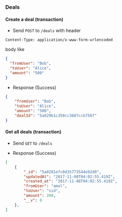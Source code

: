 ### Deals 

#### Create a deal (transaction)

* Send `POST` to `/deals` with 
header
```
Content-Type: application/x-www-form-urlencoded
```
body like
```json
{
  "fromUser": "Bob",
  "toUser": "Alice",
  "amount": "500"
}
```

* Response (Success)
```json
{
    "fromUser": "Bob",
    "toUser": "Alice",
    "amount": "500",
    "dealId": "5a029b1c350cc3607ccb7567"
}
```

#### Get all deals (transaction)

* Send `GET` to `/deals` 

* Response (Success)
```json
[
    {
        "_id": "5a0281efc0d35773544e92d0",
        "updatedAt": "2017-11-08T04:02:55.419Z",
        "created_at": "2017-11-08T04:02:55.419Z",
        "fromUser": "amol",
        "toUser": "sid",
        "amount": 200,
        "__v": 0
    },
]
```



